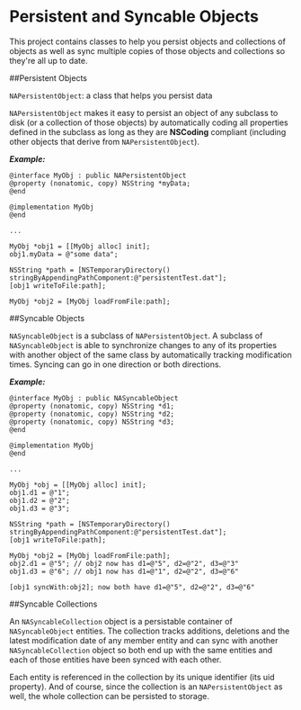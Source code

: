Persistent and Syncable Objects
===============================

This project contains classes to help you persist objects and collections of objects as well as sync multiple copies of those objects and collections so they're all up to date.


##Persistent Objects


`NAPersistentObject`: a class that helps you persist data

`NAPersistentObject` makes it easy to persist an object of any subclass to disk (or a collection of those objects)
by automatically coding all properties defined in the subclass as long as they are **NSCoding** compliant (including
other objects that derive from `NAPersistentObject`).

***Example:***

	@interface MyObj : public NAPersistentObject
	@property (nonatomic, copy) NSString *myData;
	@end

	@implementation MyObj
	@end
	
	...
	
	MyObj *obj1 = [[MyObj alloc] init];
	obj1.myData = @"some data";
	
	NSString *path = [NSTemporaryDirectory() stringByAppendingPathComponent:@"persistentTest.dat"];
    [obj1 writeToFile:path];
    
	MyObj *obj2 = [MyObj loadFromFile:path];
	
##Syncable Objects


`NASyncableObject` is a subclass of `NAPersistentObject`. A subclass of `NASyncableObject` is able to synchronize changes to any of its properties with another object of the same class by automatically tracking modification times. Syncing can go in one direction or both directions.

***Example:***

	@interface MyObj : public NASyncableObject
	@property (nonatomic, copy) NSString *d1;
	@property (nonatomic, copy) NSString *d2;
	@property (nonatomic, copy) NSString *d3;
	@end

	@implementation MyObj
	@end
	
	...
	
	MyObj *obj = [[MyObj alloc] init];
	obj1.d1 = @"1";
	obj1.d2 = @"2";
	obj1.d3 = @"3";
	
	NSString *path = [NSTemporaryDirectory() stringByAppendingPathComponent:@"persistentTest.dat"];
    [obj1 writeToFile:path];
    
	MyObj *obj2 = [MyObj loadFromFile:path];
	obj2.d1 = @"5"; // obj2 now has d1=@"5", d2=@"2", d3=@"3"
	obj1.d3 = @"6"; // obj1 now has d1=@"1", d2=@"2", d3=@"6"

	[obj1 syncWith:obj2]; now both have d1=@"5", d2=@"2", d3=@"6"
	
##Syncable Collections

An `NASyncableCollection` object is a persistable container of `NASyncableObject` entities. The collection tracks additions, deletions and the latest modification date of any member entity and can sync with another `NASyncableCollection` object so both end up with the same entities and each of those entities have been synced with each other. 

Each entity is referenced in the collection by its unique identifier (its uid property). And of course, since the collection is an `NAPersistentObject` as well, the whole collection can be persisted to storage.

